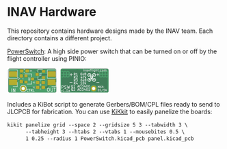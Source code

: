 INAV Hardware
=============

This repository contains hardware designs made by the INAV team.
Each directory contains a different project.

[PowerSwitch](PowerSwitch): A high side power switch that
can be turned on or off by the flight controller using PINIO:

![](PowerSwitch/misc/PowerSwitch-top.svg)
![](PowerSwitch/misc/PowerSwitch-bottom.svg)

Includes a KiBot script to generate Gerbers/BOM/CPL files ready
to send to JLCPCB for fabrication. You can use
[KiKkit](https://github.com/yaqwsx/KiKit/) to easily panelize
the boards:

```
kikit panelize grid --space 2 --gridsize 5 3 --tabwidth 3 \
      --tabheight 3 --htabs 2 --vtabs 1 --mousebites 0.5 \
      1 0.25 --radius 1 PowerSwitch.kicad_pcb panel.kicad_pcb
```
